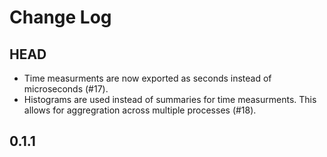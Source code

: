 # Change Log

## HEAD

- Time measurments are now exported as seconds instead of microseconds (#17).
- Histograms are used instead of summaries for time measurments. This allows for
  aggregration across multiple processes (#18).

## 0.1.1

